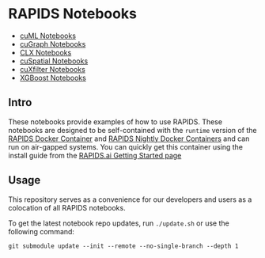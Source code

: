 # RAPIDS Notebooks

- [cuML Notebooks](https://github.com/rapidsai/cuml/tree/branch-0.17/notebooks)
- [cuGraph Notebooks](https://github.com/rapidsai/cugraph/tree/branch-0.17/notebooks)
- [CLX Notebooks](https://github.com/rapidsai/clx/tree/branch-0.17/notebooks)
- [cuSpatial Notebooks](https://github.com/rapidsai/cuspatial/tree/branch-0.17/notebooks)
- [cuXfilter Notebooks](https://github.com/rapidsai/cuxfilter/tree/branch-0.17/notebooks)
- [XGBoost Notebooks](https://github.com/rapidsai/xgboost-conda/tree/branch-0.17/notebooks)

## Intro

These notebooks provide examples of how to use RAPIDS.  These notebooks are designed to be self-contained with the `runtime` version of the [RAPIDS Docker Container](https://hub.docker.com/r/rapidsai/rapidsai/) and [RAPIDS Nightly Docker Containers](https://hub.docker.com/r/rapidsai/rapidsai-nightly) and can run on air-gapped systems.  You can quickly get this container using the install guide from the [RAPIDS.ai Getting Started page](https://rapids.ai/start.html#get-rapids)

## Usage

This repository serves as a convenience for our developers and users as a colocation of all RAPIDS notebooks.

To get the latest notebook repo updates, run `./update.sh` or use the following command:

`git submodule update --init --remote --no-single-branch --depth 1`
